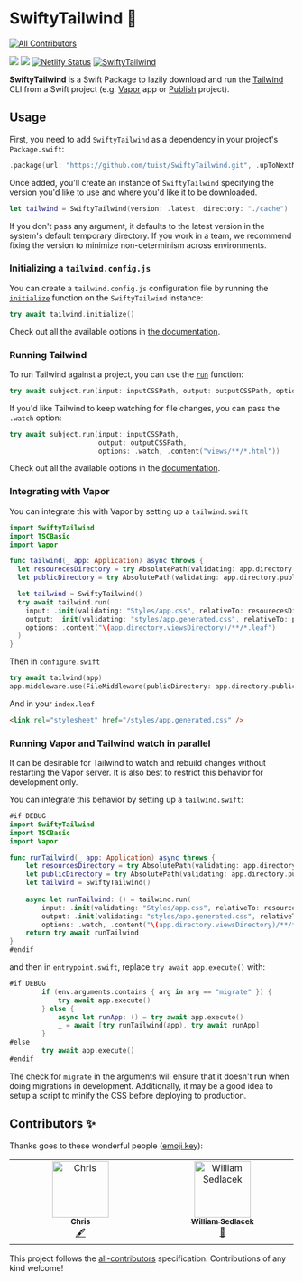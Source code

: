 # SwiftyTailwind 🍃
<!-- ALL-CONTRIBUTORS-BADGE:START - Do not remove or modify this section -->
[![All Contributors](https://img.shields.io/badge/all_contributors-2-orange.svg?style=flat-square)](#contributors-)
<!-- ALL-CONTRIBUTORS-BADGE:END -->

[![](https://img.shields.io/endpoint?url=https%3A%2F%2Fswiftpackageindex.com%2Fapi%2Fpackages%2Ftuist%2FSwiftyTailwind%2Fbadge%3Ftype%3Dswift-versions)](https://swiftpackageindex.com/tuist/SwiftyTailwind)
[![](https://img.shields.io/endpoint?url=https%3A%2F%2Fswiftpackageindex.com%2Fapi%2Fpackages%2Ftuist%2FSwiftyTailwind%2Fbadge%3Ftype%3Dplatforms)](https://swiftpackageindex.com/tuist/SwiftyTailwind)
[![Netlify Status](https://api.netlify.com/api/v1/badges/69daef71-b1cf-4d37-96ad-216cb953e668/deploy-status)](https://app.netlify.com/sites/swiftytailwind/deploys)
[![SwiftyTailwind](https://github.com/tuist/SwiftyTailwind/actions/workflows/SwiftyTailwind.yml/badge.svg)](https://github.com/tuist/SwiftyTailwind/actions/workflows/SwiftyTailwind.yml)

**SwiftyTailwind** is a Swift Package to lazily download and run the [Tailwind](https://tailwindcss.com) CLI from a Swift project (e.g. [Vapor](https://vapor.codes) app or [Publish](https://github.com/JohnSundell/Publish) project). 

## Usage

First, you need to add `SwiftyTailwind` as a dependency in your project's `Package.swift`:

```swift
.package(url: "https://github.com/tuist/SwiftyTailwind.git", .upToNextMinor(from: "0.5.0"))
```

Once added, you'll create an instance of `SwiftyTailwind` specifying the version you'd like to use and where you'd like it to be downloaded.

```swift
let tailwind = SwiftyTailwind(version: .latest, directory: "./cache")
```

If you don't pass any argument, it defaults to the latest version in the system's default temporary directory. If you work in a team, we recommend fixing the version to minimize non-determinism across environments.

### Initializing a `tailwind.config.js`

You can create a `tailwind.config.js` configuration file by running the [`initialize`](https://swiftytailwind.tuist.io/documentation/swiftytailwind/swiftytailwind/initialize(directory:options:)) function on the `SwiftyTailwind` instance:


```swift
try await tailwind.initialize()
```

Check out all the available options in [the documentation](https://swiftytailwind.tuist.io/documentation/swiftytailwind/swiftytailwind/initializeoption).

### Running Tailwind

To run Tailwind against a project, you can use the [`run`](https://swiftytailwind.tuist.io/documentation/swiftytailwind/swiftytailwind/run(input:output:directory:options:)) function:

```swift
try await subject.run(input: inputCSSPath, output: outputCSSPath, options: .content("views/**/*.html"))
```

If you'd like Tailwind to keep watching for file changes, you can pass the `.watch` option:


```swift
try await subject.run(input: inputCSSPath, 
                      output: outputCSSPath, 
                      options: .watch, .content("views/**/*.html"))
```

Check out all the available options in the [documentation](https://swiftytailwind.tuist.io/documentation/swiftytailwind/swiftytailwind/runoption).

### Integrating with Vapor

You can integrate this with Vapor by setting up a `tailwind.swift`

```swift
import SwiftyTailwind
import TSCBasic
import Vapor

func tailwind(_ app: Application) async throws {
  let resourecesDirectory = try AbsolutePath(validating: app.directory.resourcesDirectory)
  let publicDirectory = try AbsolutePath(validating: app.directory.publicDirectory)

  let tailwind = SwiftyTailwind()
  try await tailwind.run(
    input: .init(validating: "Styles/app.css", relativeTo: resourecesDirectory),
    output: .init(validating: "styles/app.generated.css", relativeTo: publicDirectory),
    options: .content("\(app.directory.viewsDirectory)/**/*.leaf")
  )
}
```

Then in `configure.swift`

```swift
try await tailwind(app)
app.middleware.use(FileMiddleware(publicDirectory: app.directory.publicDirectory))
```

And in your `index.leaf`

```html
<link rel="stylesheet" href="/styles/app.generated.css" />
```
### Running Vapor and Tailwind watch in parallel

It can be desirable for Tailwind to watch and rebuild changes without restarting the Vapor server.
It is also best to restrict this behavior for development only.

You can integrate this behavior by setting up a `tailwind.swift`:

```swift
#if DEBUG
import SwiftyTailwind
import TSCBasic
import Vapor

func runTailwind(_ app: Application) async throws {
    let resourcesDirectory = try AbsolutePath(validating: app.directory.resourcesDirectory)
    let publicDirectory = try AbsolutePath(validating: app.directory.publicDirectory)
    let tailwind = SwiftyTailwind()
    
    async let runTailwind: () = tailwind.run(
        input: .init(validating: "Styles/app.css", relativeTo: resourcesDirectory),
        output: .init(validating: "styles/app.generated.css", relativeTo: publicDirectory),
        options: .watch, .content("\(app.directory.viewsDirectory)/**/*.leaf"))
    return try await runTailwind
}
#endif
```

and then in `entrypoint.swift`, replace `try await app.execute()` with:

```swift
#if DEBUG
        if (env.arguments.contains { arg in arg == "migrate" }) {
            try await app.execute()
        } else {
            async let runApp: () = try await app.execute()
            _ = await [try runTailwind(app), try await runApp]
        }
#else
        try await app.execute()
#endif
```

The check for `migrate` in the arguments will ensure that it doesn't run when doing migrations in development.
Additionally, it may be a good idea to setup a script to minify the CSS before deploying to production.

## Contributors ✨

Thanks goes to these wonderful people ([emoji key](https://allcontributors.org/docs/en/emoji-key)):

<!-- ALL-CONTRIBUTORS-LIST:START - Do not remove or modify this section -->
<!-- prettier-ignore-start -->
<!-- markdownlint-disable -->
<table>
  <tbody>
    <tr>
      <td align="center" valign="top" width="14.28%"><a href="https://github.com/csjones"><img src="https://avatars.githubusercontent.com/u/637026?v=4?s=100" width="100px;" alt="Chris"/><br /><sub><b>Chris</b></sub></a><br /><a href="#content-csjones" title="Content">🖋</a></td>
      <td align="center" valign="top" width="14.28%"><a href="https://github.com/wSedlacek"><img src="https://avatars.githubusercontent.com/u/8206108?v=4?s=100" width="100px;" alt="William Sedlacek"/><br /><sub><b>William Sedlacek</b></sub></a><br /><a href="https://github.com/tuist/SwiftyTailwind/commits?author=wSedlacek" title="Documentation">📖</a></td>
    </tr>
  </tbody>
</table>

<!-- markdownlint-restore -->
<!-- prettier-ignore-end -->

<!-- ALL-CONTRIBUTORS-LIST:END -->

This project follows the [all-contributors](https://github.com/all-contributors/all-contributors) specification. Contributions of any kind welcome!
